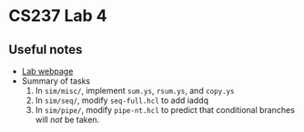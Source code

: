 # CS237 Lab 4

## Useful notes
* [Lab webpage](http://cs.williams.edu/~cs237/labs/lab04/index.html)
* Summary of tasks
  1. In `sim/misc/`, implement `sum.ys`, `rsum.ys`, and `copy.ys`
  2. In `sim/seq/`, modify `seq-full.hcl` to add iaddq
  3. In `sim/pipe/`, modify `pipe-nt.hcl` to predict that conditional branches will _not_ be taken.
